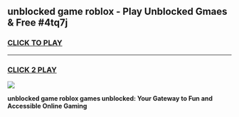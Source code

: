 
## unblocked game roblox - Play Unblocked Gmaes & Free #4tq7j
<h3>
<a href="https://news.freeplayer.one?title=unblocked_game_roblox&ref=03M">CLICK TO PLAY</a></h3>
<hr>

<h3>
<a href="https://news.freeplayer.one?title=unblocked_game_roblox&ref=03M">CLICK 2 PLAY</a>
  
</h3>

<a href="https://news.freeplayer.one?title=unblocked_game_roblox&ref=03M"><img src="https://clearcache.store/games.png"></a>


**unblocked game roblox games unblocked: Your Gateway to Fun and Accessible Online Gaming**
